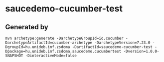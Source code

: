 # saucedemo-cucumber-test

## Generated by

```
mvn archetype:generate -DarchetypeGroupId=io.cucumber -DarchetypeArtifactId=cucumber-archetype -DarchetypeVersion=7.23.0 -DgroupId=hu.unideb.inf.zsdoma -DartifactId=saucedemo-cucumber-test -Dpackage=hu.unideb.inf.zsdoma.saucedemo.cucumbertest -Dversion=1.0.0-SNAPSHOT -DinteractiveMode=false
```
